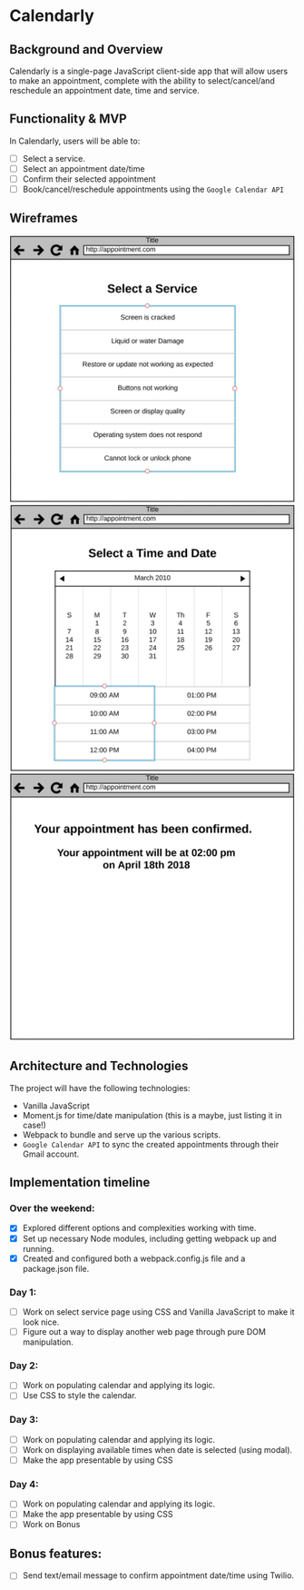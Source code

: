 # Calendarly

## Background and Overview

Calendarly is a single-page JavaScript client-side app that will allow users to make an appointment, complete with the ability to select/cancel/and reschedule an appointment date, time and service.

## Functionality & MVP

In Calendarly, users will be able to:

- [ ] Select a service.
- [ ] Select an appointment date/time
- [ ] Confirm their selected appointment
- [ ] Book/cancel/reschedule appointments using the `Google Calendar API`

## Wireframes


![service](https://github.com/imoran/Calendarly/blob/master/service.png)
![calendar](https://github.com/imoran/Calendarly/blob/master/calendar.png)
![confirmation](https://github.com/imoran/Calendarly/blob/master/confirmation.png)

## Architecture and Technologies

The project will have the following technologies:

* Vanilla JavaScript
* Moment.js for time/date manipulation (this is a maybe, just listing it in case!)
* Webpack to bundle and serve up the various scripts.
* `Google Calendar API` to sync the created appointments through their Gmail account.


## Implementation timeline

### Over the weekend:

- [x] Explored different options and complexities working with time.
- [x] Set up necessary Node modules, including getting webpack up and running.
- [x] Created and configured both a webpack.config.js file and a package.json file.

### Day 1:

- [ ] Work on select service page using CSS and Vanilla JavaScript to make it look nice.
- [ ] Figure out a way to display another web page through pure DOM manipulation.

### Day 2:

 - [ ] Work on populating calendar and applying its logic.
 - [ ] Use CSS to style the calendar.

### Day 3:

- [ ] Work on populating calendar and applying its logic.
- [ ] Work on displaying available times when date is selected (using modal).
- [ ] Make the app presentable by using CSS

### Day 4:

- [ ] Work on populating calendar and applying its logic.
- [ ] Make the app presentable by using CSS
- [ ] Work on Bonus

## Bonus features:

- [ ] Send text/email message to confirm appointment date/time using Twilio.
